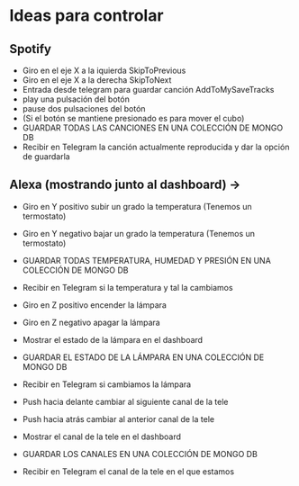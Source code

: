 # Ideas para controlar

## Spotify
  - Giro en el eje X a la iquierda SkipToPrevious
  - Giro en el eje X a la derecha SkipToNext
  - Entrada desde telegram para guardar canción AddToMySaveTracks
  - play una pulsación del botón
  - pause dos pulsaciones del botón
  - (Si el botón se mantiene presionado es para mover el cubo)
  - GUARDAR TODAS LAS CANCIONES EN UNA COLECCIÓN DE MONGO DB
  - Recibir en Telegram la canción actualmente reproducida y dar la opción de guardarla

## Alexa (mostrando junto al dashboard) ->
  - Giro en Y positivo subir un grado la temperatura (Tenemos un termostato)
  - Giro en Y negativo bajar un grado la temperatura (Tenemos un termostato)
  - GUARDAR TODAS TEMPERATURA, HUMEDAD Y PRESIÓN EN UNA COLECCIÓN DE MONGO DB
  - Recibir en Telegram si la temperatura y tal la cambiamos
  
  - Giro en Z positivo encender la lámpara 
  - Giro en Z negativo apagar la lámpara 
  - Mostrar el estado de la lámpara en el dashboard
  - GUARDAR EL ESTADO DE LA LÁMPARA EN UNA COLECCIÓN DE MONGO DB
  - Recibir en Telegram si cambiamos la lámpara

  - Push hacia delante cambiar al siguiente canal de la tele
  - Push hacia atrás cambiar al anterior canal de la tele
  - Mostrar el canal de la tele en el dashboard
  - GUARDAR LOS CANALES EN UNA COLECCIÓN DE MONGO DB
  - Recibir en Telegram el canal de la tele en el que estamos
  

